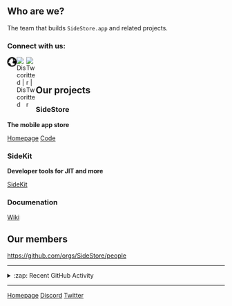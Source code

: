 <!-- 
Docs: How to use GitHub README and actions to auto-generate embedded content.
https://github.com/anuraghazra/github-readme-stats
https://www.youtube.com/watch?v=n6d4KHSKqGk
https://github.com/rahuldkjain/github-profile-readme-generator
 -->

## Who are we?

The team that builds `SideStore.app` and related projects.

### Connect with us:

<!--
[![Website](https://img.shields.io/website?label=sidestore.io&style=for-the-badge&url=https://sidestore.io)](https://sidestore.io)
[![Twitter Follow](https://img.shields.io/twitter/follow/sidestore_io?color=1DA1F2&logo=twitter&style=for-the-badge)](https://twitter.com/intent/follow?original_referer=https%3A%2F%2Fgithub.com%2Fsidestore&screen_name=sidestore)
[![GitHub Followers](https://img.shields.io/github/followers/sidestore?style=for-the-badge)]()
[![GitHub Sponsors](https://img.shields.io/github/sponsors/sidestore?style=for-the-badge
)]() 
-->

[<img align="left" alt="sidestore.io" width="22px" src="https://raw.githubusercontent.com/iconic/open-iconic/master/svg/globe.svg" />][website]
[<img align="left" alt="Discord | Discord" width="22px" src="https://cdn.jsdelivr.net/npm/simple-icons@v3/icons/discord.svg" />][discord]
[<img align="left" alt="Twitter | Twitter" width="22px" src="https://cdn.jsdelivr.net/npm/simple-icons@v3/icons/twitter.svg" />][twitter]

<br />
<br />

## Our projects

### SideStore

__The mobile app store__

[Homepage][website]
[Code][git.sidestore]

### SideKit

__Developer tools for JIT and more__

[SideKit][git.sidekit]

### Documenation

[Wiki][wiki]

## Our members

https://github.com/orgs/SideStore/people

---

<details>
  <summary>:zap: Recent GitHub Activity</summary>

<!--START_SECTION:activity-->
1. 🗣 Commented on [#344](https://github.com/SideStore/SideStore/issues/344) in [SideStore/SideStore](https://github.com/SideStore/SideStore)
2. 🗣 Commented on [#429](https://github.com/SideStore/SideStore/issues/429) in [SideStore/SideStore](https://github.com/SideStore/SideStore)
3. ❗️ Closed issue [#430](https://github.com/SideStore/SideStore/issues/430) in [SideStore/SideStore](https://github.com/SideStore/SideStore)
4. 🗣 Commented on [#393](https://github.com/SideStore/SideStore/issues/393) in [SideStore/SideStore](https://github.com/SideStore/SideStore)
5. 🗣 Commented on [#430](https://github.com/SideStore/SideStore/issues/430) in [SideStore/SideStore](https://github.com/SideStore/SideStore)
6. ❗️ Opened issue [#430](https://github.com/SideStore/SideStore/issues/430) in [SideStore/SideStore](https://github.com/SideStore/SideStore)
7. ❗️ Closed issue [#428](https://github.com/SideStore/SideStore/issues/428) in [SideStore/SideStore](https://github.com/SideStore/SideStore)
8. 🗣 Commented on [#428](https://github.com/SideStore/SideStore/issues/428) in [SideStore/SideStore](https://github.com/SideStore/SideStore)
9. 🗣 Commented on [#429](https://github.com/SideStore/SideStore/issues/429) in [SideStore/SideStore](https://github.com/SideStore/SideStore)
10. 🗣 Commented on [#429](https://github.com/SideStore/SideStore/issues/429) in [SideStore/SideStore](https://github.com/SideStore/SideStore)
11. ❗️ Opened issue [#429](https://github.com/SideStore/SideStore/issues/429) in [SideStore/SideStore](https://github.com/SideStore/SideStore)
12. ❗️ Opened issue [#428](https://github.com/SideStore/SideStore/issues/428) in [SideStore/SideStore](https://github.com/SideStore/SideStore)
13. 🗣 Commented on [#420](https://github.com/SideStore/SideStore/issues/420) in [SideStore/SideStore](https://github.com/SideStore/SideStore)
14. 🗣 Commented on [#394](https://github.com/SideStore/SideStore/issues/394) in [SideStore/SideStore](https://github.com/SideStore/SideStore)
15. ❗️ Closed issue [#199](https://github.com/SideStore/SideStore/issues/199) in [SideStore/SideStore](https://github.com/SideStore/SideStore)
16. 🗣 Commented on [#394](https://github.com/SideStore/SideStore/issues/394) in [SideStore/SideStore](https://github.com/SideStore/SideStore)
17. 🗣 Commented on [#170](https://github.com/SideStore/SideStore/issues/170) in [SideStore/SideStore](https://github.com/SideStore/SideStore)
18. 🗣 Commented on [#170](https://github.com/SideStore/SideStore/issues/170) in [SideStore/SideStore](https://github.com/SideStore/SideStore)
19. 🗣 Commented on [#394](https://github.com/SideStore/SideStore/issues/394) in [SideStore/SideStore](https://github.com/SideStore/SideStore)
20. 🗣 Commented on [#170](https://github.com/SideStore/SideStore/issues/170) in [SideStore/SideStore](https://github.com/SideStore/SideStore)
<!--END_SECTION:activity-->

</details>

---

[Homepage][patreon] [Discord][discord] [Twitter][twitter]

<!--
- [Patreon][patreon]
- [OpenCollective][opencollective]
- [YouTube][youtube]
-->

[website]: https://sidestore.io
[wiki]: https://wiki.sidestore.io
[twitter]: https://twitter.com/sidestore_io
[discord]: https://discord.gg/CacsuuzsBq
[youtube]: https://youtube.com/TODO
[patreon]: https://www.patreon.com/SideStore
[opencollective]: https://opencollective.com/TODO
[git.sidestore]: https://github.com/SideStore/SideStore/
[git.sidekit]: https://github.com/SideStore/SideKit


